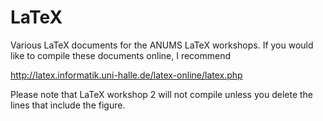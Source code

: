 # LaTeX
Various LaTeX documents for the ANUMS LaTeX workshops. If you would like to compile these documents online, I recommend

http://latex.informatik.uni-halle.de/latex-online/latex.php

Please note that LaTeX workshop 2 will not compile unless you delete the lines that include the figure.
